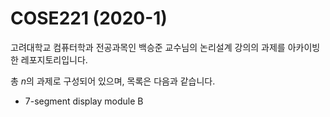 # COSE221 (2020-1)

고려대학교 컴퓨터학과 전공과목인 백승준 교수님의 논리설계 강의의 과제를 아카이빙한 레포지토리입니다.

총 $n$의 과제로 구성되어 있으며, 목록은 다음과 같습니다.

- 7-segment display module B
